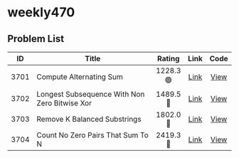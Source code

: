 # weekly470

<!-- LEETCODE_TABLE_START -->
## Problem List

| ID | Title | Rating | Link | Code |
|:--:|-------|:------:|:----:|:----:|
| 3701 | Compute Alternating Sum | 1228.3<br>🟢 | [Link](https://leetcode.com/problems/compute-alternating-sum/) | [View](./contests/weekly470/3701.compute-alternating-sum.cpp) |
| 3702 | Longest Subsequence With Non Zero Bitwise Xor | 1489.5<br>🔷 | [Link](https://leetcode.com/problems/longest-subsequence-with-non-zero-bitwise-xor/) | [View](./contests/weekly470/3702.longest-subsequence-with-non-zero-bitwise-xor.cpp) |
| 3703 | Remove K Balanced Substrings | 1802.0<br>🔵 | [Link](https://leetcode.com/problems/remove-k-balanced-substrings/) | [View](./contests/weekly470/3703.remove-k-balanced-substrings.cpp) |
| 3704 | Count No Zero Pairs That Sum To N | 2419.3<br>🔴 | [Link](https://leetcode.com/problems/count-no-zero-pairs-that-sum-to-n/) | [View](./contests/weekly470/3704.count-no-zero-pairs-that-sum-to-n.cpp) |

<!-- LEETCODE_TABLE_END -->
